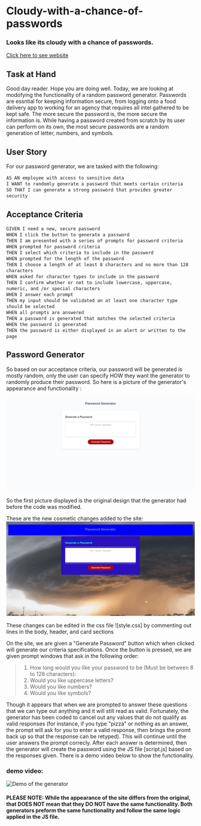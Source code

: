 # Cloudy-with-a-chance-of-passwords

### Looks like its cloudy with a chance of passwords. 
[Click here to see website](https://lawrencesb24.github.io/Cloudy-with-a-chance-of-passwords/)

## Task at Hand

Good day reader. Hope you are doing well. Today, we are looking at modofying the functionality of a random password generator. Passwords are essntial for keeping information secure, from logging onto a food delivery app to working for an agency that requires all intel gathered to be kept safe. The more secure the password is, the more secure the information is. While having a password created from scratch by its user can perform on its own, the most secure passwords are a random generation of letter, numbers, and symbols.

## User Story

For our password generator, we are tasked with the following:

```
AS AN employee with access to sensitive data
I WANT to randomly generate a password that meets certain criteria
SO THAT I can generate a strong password that provides greater security
```

## Acceptance Criteria

```
GIVEN I need a new, secure password
WHEN I click the button to generate a password
THEN I am presented with a series of prompts for password criteria
WHEN prompted for password criteria
THEN I select which criteria to include in the password
WHEN prompted for the length of the password
THEN I choose a length of at least 8 characters and no more than 128 characters
WHEN asked for character types to include in the password
THEN I confirm whether or not to include lowercase, uppercase, numeric, and /or special characters
WHEN I answer each prompt
THEN my input should be validated an at least one character type should be selected
WHEN all prompts are answered
THEN a password is generated that matches the selected criteria
WHEN the password is generated
THEN the password is either displayed in an alert or written to the page
```

## Password Generator

So based on our acceptance criteria, our password will be generated is mostly random, only the user can specify HOW they want the generator to randomly produce their password. So here is a picture of the generator's appearance and functionality :

![Password generator application displays a red button saying "Generate button](./Assets/Original-Layout-for-generator.png)

So the first picture displayed is the original design that the generator had before the code was modified. 

These are the new cosmetic changes added to the site:
![Password generator application displays a red button saying "Generate button](./Assets/Homework-03-Password-Generator.png)

These changes can be edited in the css file ![style.css] by commenting out lines in the body, header, and card sections

On the site, we are given a "Generate Password" button which when clicked will generate our criteria specifications. Once the button is pressed, we are given prompt windows that ask in the following order:
>1. How long would you like your password to be (Must be between 8 to 128 characters): 
>2. Would you like uppercase letters?
>3. Would you like numbers?
>4. Would you like symbols?

Though it appears that when we are prompted to answer these questions that we can type out anything and it will still read as valid. Fortunately, the generator has been coded to cancel out any values that do not qualify as valid responses (for instance, if you type "pizza" or nothing as an answer, the prompt will ask for you to enter a valid response, then brings the promt back up so that the response can be retyped). This will continue until the user answers the prompt correcly. After each answer is determined, then the generator will create the password using the JS file [script.js] based on the responses given. There is a demo video below to show the functionality.

### demo video:
![Demo of the generator](./Assets/Generator-display.gif)


#### PLEASE NOTE: While the appearance of the site differs from the original, that DOES NOT mean that they DO NOT have the same functionality. Both generators preform the same functionality and follow the same logic applied in the JS file. 
